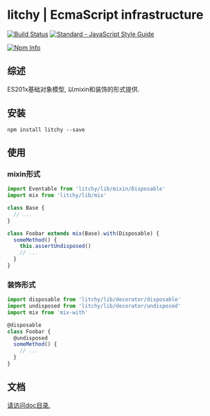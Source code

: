 # litchy | EcmaScript infrastructure

[![Build Status](https://travis-ci.org/yusangeng/litchy.svg?branch=master)](https://travis-ci.org/yusangeng/litchy) [![Standard - JavaScript Style Guide](https://img.shields.io/badge/code_style-standard-brightgreen.svg)](https://standardjs.com)

[![Npm Info](https://nodei.co/npm/litchy.png?compact=true)](https://www.npmjs.com/package/litchy)

## 综述

ES201x基础对象模型, 以mixin和装饰的形式提供.

## 安装

``` shell
npm install litchy --save
```

## 使用

### mixin形式

``` js
import Eventable from 'litchy/lib/mixin/Disposable'
import mix from 'litchy/lib/mix'

class Base {
  // ...
}

class Foobar extends mix(Base).with(Disposable) {
  someMethod() {
    this.assertUndisposed()
    // ...
  }
}
```

### 装饰形式

``` js
import disposable from 'litchy/lib/decorator/disposable'
import undisposed from 'litchy/lib/decorator/undisposed'
import mix from 'mix-with'

@disposable
class Foobar {
  @undisposed
  someMethod() {
    // ...
  }
}
```

## 文档

[请访问doc目录.](https://github.com/yusangeng/litchy/tree/master/doc)
